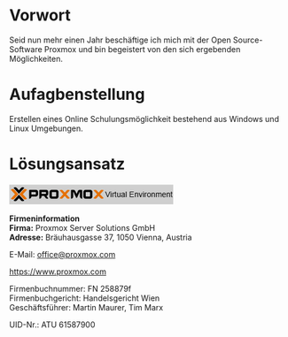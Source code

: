 # Vorwort
Seid nun mehr einen Jahr beschäftige ich mich mit der Open Source-Software Proxmox und bin begeistert von den sich ergebenden Möglichkeiten.
# Aufagbenstellung
Erstellen eines  Online Schulungsm&ouml;glichkeit bestehend aus Windows und Linux Umgebungen.
# L&ouml;sungsansatz
![PROXMOX_VE](./1-INSTALLATION/grafics/pve_logo.png)

**Firmeninformation**<br> 
**Firma:** Proxmox Server Solutions GmbH<br> 
**Adresse:** Bräuhausgasse 37, 1050 Vienna, Austria<br> 

E-Mail: office@proxmox.com

https://www.proxmox.com

Firmenbuchnummer: FN 258879f<br> 
Firmenbuchgericht: Handelsgericht Wien<br>
Geschäftsführer: Martin Maurer, Tim Marx<br> 

UID-Nr.: ATU 61587900

